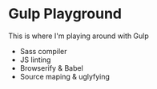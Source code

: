 # Gulp Playground

This is where I'm playing around with Gulp 

- Sass compiler
- JS linting
- Browserify & Babel 
- Source maping & uglyfying 

